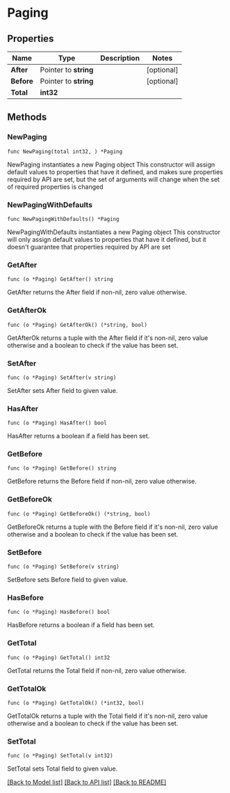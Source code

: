 # Paging

## Properties

Name | Type | Description | Notes
------------ | ------------- | ------------- | -------------
**After** | Pointer to **string** |  | [optional] 
**Before** | Pointer to **string** |  | [optional] 
**Total** | **int32** |  | 

## Methods

### NewPaging

`func NewPaging(total int32, ) *Paging`

NewPaging instantiates a new Paging object
This constructor will assign default values to properties that have it defined,
and makes sure properties required by API are set, but the set of arguments
will change when the set of required properties is changed

### NewPagingWithDefaults

`func NewPagingWithDefaults() *Paging`

NewPagingWithDefaults instantiates a new Paging object
This constructor will only assign default values to properties that have it defined,
but it doesn't guarantee that properties required by API are set

### GetAfter

`func (o *Paging) GetAfter() string`

GetAfter returns the After field if non-nil, zero value otherwise.

### GetAfterOk

`func (o *Paging) GetAfterOk() (*string, bool)`

GetAfterOk returns a tuple with the After field if it's non-nil, zero value otherwise
and a boolean to check if the value has been set.

### SetAfter

`func (o *Paging) SetAfter(v string)`

SetAfter sets After field to given value.

### HasAfter

`func (o *Paging) HasAfter() bool`

HasAfter returns a boolean if a field has been set.

### GetBefore

`func (o *Paging) GetBefore() string`

GetBefore returns the Before field if non-nil, zero value otherwise.

### GetBeforeOk

`func (o *Paging) GetBeforeOk() (*string, bool)`

GetBeforeOk returns a tuple with the Before field if it's non-nil, zero value otherwise
and a boolean to check if the value has been set.

### SetBefore

`func (o *Paging) SetBefore(v string)`

SetBefore sets Before field to given value.

### HasBefore

`func (o *Paging) HasBefore() bool`

HasBefore returns a boolean if a field has been set.

### GetTotal

`func (o *Paging) GetTotal() int32`

GetTotal returns the Total field if non-nil, zero value otherwise.

### GetTotalOk

`func (o *Paging) GetTotalOk() (*int32, bool)`

GetTotalOk returns a tuple with the Total field if it's non-nil, zero value otherwise
and a boolean to check if the value has been set.

### SetTotal

`func (o *Paging) SetTotal(v int32)`

SetTotal sets Total field to given value.



[[Back to Model list]](../README.md#documentation-for-models) [[Back to API list]](../README.md#documentation-for-api-endpoints) [[Back to README]](../README.md)


